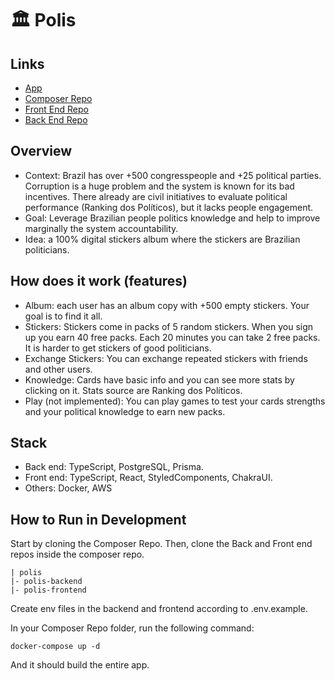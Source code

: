 # 🏛️ Polis

## Links
- [App](http://polis.cf/)
- [Composer Repo](https://github.com/estevamfurtado/polis)
- [Front End Repo](https://github.com/estevamfurtado/polis-frontend)
- [Back End Repo](https://github.com/estevamfurtado/polis-backend)

## Overview
- Context: Brazil has over +500 congresspeople and +25 political parties. Corruption is a huge problem and the system is known for its bad incentives. There already are civil initiatives to evaluate political performance (Ranking dos Políticos), but it lacks people engagement.
- Goal: Leverage Brazilian people politics knowledge and help to improve marginally the system accountability.
- Idea: a 100% digital stickers album where the stickers are Brazilian politicians.

## How does it work (features)
- Album: each user has an album copy with +500 empty stickers. Your goal is to find it all.
- Stickers: Stickers come in packs of 5 random stickers. When you sign up you earn 40 free packs. Each 20 minutes you can take 2 free packs. It is harder to get stickers of good politicians.
- Exchange Stickers: You can exchange repeated stickers with friends and other users.
- Knowledge: Cards have basic info and you can see more stats by clicking on it. Stats source are Ranking dos Políticos.
- Play (not implemented): You can play games to test your cards strengths and your political knowledge to earn new packs.

## Stack
- Back end: TypeScript, PostgreSQL, Prisma.
- Front end: TypeScript, React, StyledComponents, ChakraUI.
- Others: Docker, AWS

## How to Run in Development

Start by cloning the Composer Repo. Then, clone the Back and Front end repos inside the composer repo.

```
| polis
|- polis-backend
|- polis-frontend
```

Create env files in the backend and frontend according to .env.example.

In your Composer Repo folder, run the following command:
```
docker-compose up -d
```
And it should build the entire app.
